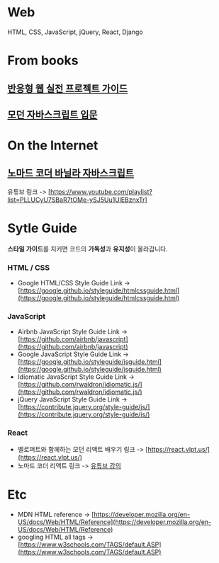 # Web

HTML, CSS, JavaScript, jQuery, React, Django

# From books

## [반응형 웹 실전 프로젝트 가이드](./Responsive_Web_Publishing/README.md)

## [모던 자바스크립트 입문](./모던%20자바스크립트%20입문/README.md)

# On the Internet

## [노마드 코더 바닐라 자바스크립트](./바닐라%20자바스크립트%20Nomad%20Coder/README.md)

유튜브 링크 -> [https://www.youtube.com/playlist?list=PLLUCyU7SBaR7tOMe-ySJ5Uu1UlEBznxTr]

# Sytle Guide

**스타일 가이드**를 지키면 코드의 **가독성**과 **유지성**이 올라갑니다.

### HTML / CSS

- Google HTML/CSS Style Guide Link -> [https://google.github.io/styleguide/htmlcssguide.html](https://google.github.io/styleguide/htmlcssguide.html)

### JavaScript

- Airbnb JavaScript Style Guide Link -> [https://github.com/airbnb/javascript](https://github.com/airbnb/javascript)
- Google JavaScript Style Guide Link -> [https://google.github.io/styleguide/jsguide.html](https://google.github.io/styleguide/jsguide.html)
- Idiomatic JavaScript Style Guide Link -> [https://github.com/rwaldron/idiomatic.js/](https://github.com/rwaldron/idiomatic.js/)
- jQuery JavaScript Style Guide Link -> [https://contribute.jquery.org/style-guide/js/](https://contribute.jquery.org/style-guide/js/)

### React

- 벨로퍼트와 함께하는 모던 리액트 배우기 링크 -> [https://react.vlpt.us/](https://react.vlpt.us/)
- 노마드 코더 리액트 링크 -> [유튜브 강의](youtube.com/playlist?list=PL7jH19IHhOLPp990qs8MbSsUlzKcTKuCf)

# Etc

- MDN HTML reference -> [https://developer.mozilla.org/en-US/docs/Web/HTML/Reference](https://developer.mozilla.org/en-US/docs/Web/HTML/Reference)
- googling HTML all tags -> [https://www.w3schools.com/TAGS/default.ASP](https://www.w3schools.com/TAGS/default.ASP)
